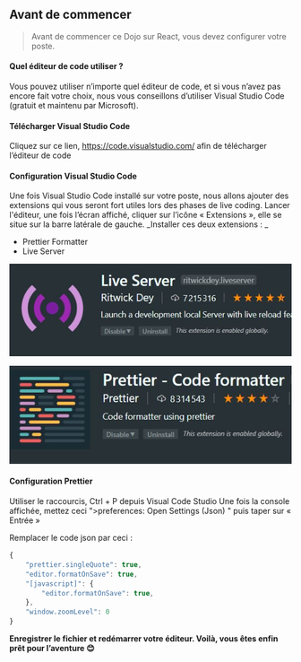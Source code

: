 ## Avant de commencer

> Avant de commencer ce Dojo sur React, vous devez configurer votre poste.

#### Quel éditeur de code utiliser ?

Vous pouvez utiliser n’importe quel éditeur de code, et si vous n’avez pas encore fait votre choix, nous vous conseillons d’utiliser Visual Studio Code (gratuit et maintenu par Microsoft).

#### Télécharger Visual Studio Code

Cliquez sur ce lien, https://code.visualstudio.com/ afin de télécharger l’éditeur de code

#### Configuration Visual Studio Code

Une fois Visual Studio Code installé sur votre poste, nous allons ajouter des extensions qui vous seront fort utiles lors des phases de live coding.
Lancer l'éditeur, une fois l’écran affiché, cliquer sur l’icône « Extensions », elle se situe sur la barre latérale de gauche.
_Installer ces deux extensions : _

- Prettier Formatter
- Live Server

![Tranches impot](./images/plugin-1.JPG)

![Tranches impot](./images/plugin-2.JPG)

#### Configuration Prettier

Utiliser le raccourcis, Ctrl + P depuis Visual Code Studio
Une fois la console affichée, mettez ceci ">preferences: Open Settings (Json) " puis taper sur « Entrée »

Remplacer le code json par ceci :

```javascript
{
    "prettier.singleQuote": true,
    "editor.formatOnSave": true,
    "[javascript]": {
        "editor.formatOnSave": true,
    },
    "window.zoomLevel": 0
}
```

**Enregistrer le fichier et redémarrer votre éditeur. Voilà, vous êtes enfin prêt pour l’aventure 😊**
